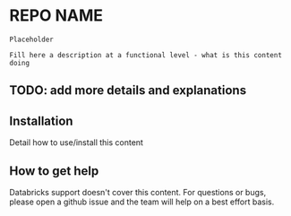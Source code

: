 # REPO NAME 

```
Placeholder

Fill here a description at a functional level - what is this content doing
```

## TODO: add more details and explanations


## Installation

Detail how to use/install this content


## How to get help

Databricks support doesn't cover this content. For questions or bugs, please open a github issue and the team will help on a best effort basis.
